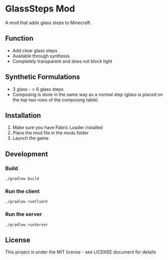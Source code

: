 # GlassSteps Mod

A mod that adds glass steps to Minecraft.

## Function
- Add clear glass steps
- Available through synthesis
- Completely transparent and does not block light

## Synthetic Formulations
- 3 glass - > 6 glass steps
- Composing is done in the same way as a normal step (glass is placed on the top two rows of the composing table)

## Installation
1. Make sure you have Fabric Loader installed
2. Place the mod file in the mods folder
3. Launch the game

## Development
### Build
```
./gradlew build
```

### Run the client
```
./gradlew runClient
```

### Run the server
```
./gradlew runServer
```

## License
This project is under the MIT license - see LICENSE document for details